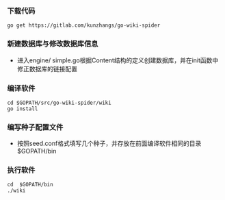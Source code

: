### 下载代码
```shell
go get https://gitlab.com/kunzhangs/go-wiki-spider
```

### 新建数据库与修改数据库信息
-  进入engine/ simple.go根据Content结构的定义创建数据库，并在init函数中修正数据库的链接配置

### 编译软件
```shell
cd $GOPATH/src/go-wiki-spider/wiki
go install
```

### 编写种子配置文件
- 按照seed.conf格式填写几个种子，并存放在前面编译软件相同的目录 $GOPATH/bin

### 执行软件
```shell
cd  $GOPATH/bin
./wiki
```
